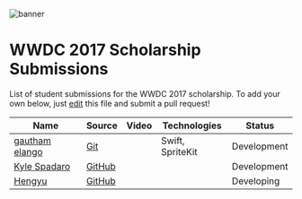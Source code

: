 ![banner](http://i.imgur.com/uZApJ4H.png)

# WWDC 2017 Scholarship Submissions

List of student submissions for the WWDC 2017 scholarship.
To add your own below, just [edit](https://github.com/wwdc/2017/edit/master/README.md) this file and submit a pull request!

<!-- PLEASE READ! -->
<!-- Insert your name below in alphabetical order by first name. -->
<!-- Please only submit the playgrounds that you submitted for WWDC2017. -->
<!-- Watch out for columns, you must have 5 pipes or else the gh-pages won't like it. -->
<!-- Technologies should contain 2 MAX. -->
|Name|Source|Video|Technologies|Status|
|----|------|-----|------------|------|
|[gautham elango](https://gauthamelango.com/)|[Git](https://git.gcubed.co/wwdc2017/)| |Swift, SpriteKit|Development|
|[Kyle Spadaro](https://twitter.com/kylespadaro)|[GitHub](https://github.com/kylespadaro/MinimIzed-2048)| | |Development|
|[Hengyu](https://twitter.com/hengyuy)|[GitHub](https://github.com/hengyu/Mother)| | |Developing|
